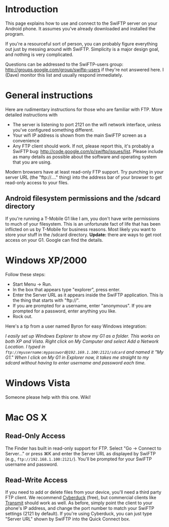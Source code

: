 # Introduction #

This page explains how to use and connect to the SwiFTP server on your Android phone. It assumes you've already downloaded and installed the program.

If you're a resourceful sort of person, you can probably figure everything out just by messing around with SwiFTP. Simplicity is a major design goal, and nothing is very complicated.

Questions can be addressed to the SwiFTP-users group: http://groups.google.com/group/swiftp-users if they're not answered here. I (Dave) monitor this list and usually respond immediately.

# General instructions #

Here are rudimentary instructions for those who are familiar with FTP. More detailed instructions with

  * The server is listening to port 2121 on the wifi network interface, unless you've configured something different.
  * Your wifi IP address is shown from the main SwiFTP screen as a convenience
  * Any FTP client should work. If not, please report this, it's probably a SwiFTP bug: http://code.google.com/p/swiftp/issues/list. Please include as many details as possible about the software and operating system that you are using.

Modern browsers have at least read-only FTP support. Try punching in your server URL (the "ftp://...." thing) into the address bar of your browser to get read-only access to your files.

## Android filesystem permissions and the /sdcard directory ##

If you're running a T-Mobile G1 like I am, you don't have write permissions to much of your filesystem. This is an unfortunate fact of life that has been inflicted on us by T-Mobile for business reasons. Most likely you want to store your stuff in the /sdcard directory. **Update:** there are ways to get root access on your G1. Google can find the details.

# Windows XP/2000 #

Follow these steps:

  * Start Menu -> Run.
  * In the box that appears type "explorer", press enter.
  * Enter the Server URL as it appears inside the SwiFTP application. This is the thing that starts with "ftp://".
  * If you are prompted for a username, enter "anonymous". If you are prompted for a password, enter anything you like.
  * Rock out.

Here's a tip from a user named Byron for easy Windows integration:

_I easily set up Windows Explorer to show my G1 as a folder. This works on both
XP and Vista. Right click on My Computer and select Add a Network Location. I
typed in `ftp://myusername:mypassword@192.169.1.100:2121/sdcard` and named it
"My G1." When I click on My G1 in Explorer now, it takes me straight to my
sdcard without having to enter username and password each time._

# Windows Vista #

Someone please help with this one. Wiki!

# Mac OS X #

## Read-Only Access ##

The Finder has built in read-only support for FTP. Select "Go → Connect to
Server..." or press ⌘K and enter the Server URL as displayed by SwiFTP
(e.g., `ftp://192.168.1.100:2121/`). You'll be prompted for your SwiFTP
username and password.

## Read-Write Access ##

If you need to add or delete files from your device, you'll need a third party
FTP client. We recommend [Cyberduck](http://cyberduck.ch/) (free), but
commercial clients like [Transmit](http://www.panic.com/transmit/) should work
as well. As before, simply point the client to your phone's IP address, and
change the port number to match your SwiFTP settings (2121 by default). If
you're using Cyberduck, you can just type "Server URL" shown by SwiFTP into the
Quick Connect box.